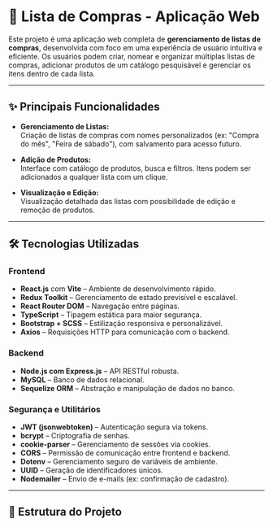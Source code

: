 # 🛒 Lista de Compras - Aplicação Web

Este projeto é uma aplicação web completa de **gerenciamento de listas de compras**, desenvolvida com foco em uma experiência de usuário intuitiva e eficiente. Os usuários podem criar, nomear e organizar múltiplas listas de compras, adicionar produtos de um catálogo pesquisável e gerenciar os itens dentro de cada lista.

---

## ✨ Principais Funcionalidades

- **Gerenciamento de Listas:**  
  Criação de listas de compras com nomes personalizados (ex: "Compra do mês", "Feira de sábado"), com salvamento para acesso futuro.

- **Adição de Produtos:**  
  Interface com catálogo de produtos, busca e filtros. Itens podem ser adicionados a qualquer lista com um clique.

- **Visualização e Edição:**  
  Visualização detalhada das listas com possibilidade de edição e remoção de produtos.

---

## 🛠️ Tecnologias Utilizadas

### **Frontend**
- **React.js** com **Vite** – Ambiente de desenvolvimento rápido.
- **Redux Toolkit** – Gerenciamento de estado previsível e escalável.
- **React Router DOM** – Navegação entre páginas.
- **TypeScript** – Tipagem estática para maior segurança.
- **Bootstrap + SCSS** – Estilização responsiva e personalizável.
- **Axios** – Requisições HTTP para comunicação com o backend.

### **Backend**
- **Node.js com Express.js** – API RESTful robusta.
- **MySQL** – Banco de dados relacional.
- **Sequelize ORM** – Abstração e manipulação de dados no banco.

### **Segurança e Utilitários**
- **JWT (jsonwebtoken)** – Autenticação segura via tokens.
- **bcrypt** – Criptografia de senhas.
- **cookie-parser** – Gerenciamento de sessões via cookies.
- **CORS** – Permissão de comunicação entre frontend e backend.
- **Dotenv** – Gerenciamento seguro de variáveis de ambiente.
- **UUID** – Geração de identificadores únicos.
- **Nodemailer** – Envio de e-mails (ex: confirmação de cadastro).

---

## 📁 Estrutura do Projeto

